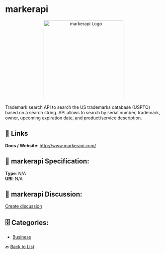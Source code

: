 # markerapi
<p align="center">
    <img width="256" src="https://raw.githubusercontent.com/apis-list/apis-list/main/apis/markerapi/logo_256x256.png" alt="markerapi Logo"/>
</p>

Trademark search API to search the US trademarks database (USPTO) based on a search string. API allows to search by serial number, trademark, owner, upcoming expiration date, and product/service description.

##  🔗 Links
**Docs / Website**: http://www.markerapi.com/

## 🧬 markerapi Specification:
**Type**: N/A  
**URI**: N/A

## 💬 markerapi Discussion:
[Create discussion](https://github.com/apis-list/apis-list/discussions/new)

## 🗄️ Categories:
- [Business](https://github.com/apis-list/apis-list#business-)




🔙 [Back to List](https://github.com/apis-list/apis-list)
